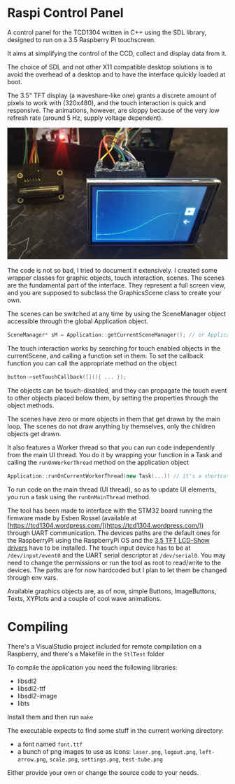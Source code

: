 # Raspi Control Panel

A control panel for the TCD1304 written in C++ using the SDL library, designed to run on a 3.5 Raspberry Pi touchscreen.

It aims at simplifying the control of the CCD, collect and display data from it.

The choice of SDL and not other X11 compatible desktop solutions is to avoid the overhead of a desktop and to have the interface quickly loaded at boot.

The 3.5" TFT display (a waveshare-like one) grants a discrete amount of pixels to work with (320x480), and the touch interaction is quick and responsive.
The animations, however, are sloppy because of the very low refresh rate (around 5 Hz, supply voltage dependent).

<img src="https://github.com/paolo-projects/raspi-control-panel/raw/master/examples/setup.jpg" width="520" height="300" />

The code is not so bad, I tried to document it extensively. I created some wrapper classes for graphic objects, touch interaction, scenes.
The scenes are the fundamental part of the interface. They represent a full screen view, and you are supposed to subclass the GraphicsScene class to create your own.

The scenes can be switched at any time by using the SceneManager object accessible through the global Application object.

```c++
SceneManager* sM = Application::getCurrentSceneManager(); // or Application::getCurrent()->getSceneManager()
```

The touch interaction works by searching for touch enabled objects in the currentScene, and calling a function set in them.
To set the callback function you can call the appropriate method on the object

```c++
button->setTouchCallback([](){ ... });
```

The objects can be touch-disabled, and they can propagate the touch event to other objects placed below them, by setting the properties through the object methods.

The scenes have zero or more objects in them that get drawn by the main loop.
The scenes do not draw anything by themselves, only the children objects get drawn.

It also features a Worker thread so that you can run code independently from the main UI thread. You do it by wrapping your function in a Task and calling the `runOnWorkerThread` method on the application object

```c++
Application::runOnCurrentWorkerThread(new Task(...)) // it's a shortcut for Application::getCurrent()->runOnWorkerThread(...)
```

To run code on the main thread (UI thread), so as to update UI elements, you run a task using the `runOnMainThread` method.

The tool has been made to interface with the STM32 board running the firmware made by Esben Rossel (available at [https://tcd1304.wordpress.com/](https://tcd1304.wordpress.com/)) through UART communication.
The devices paths are the default ones for the RaspberryPI using the RaspberryPi OS and the [3.5 TFT LCD-Show drivers](https://github.com/goodtft/LCD-show) have to be installed.
The touch input device has to be at `/dev/input/event0` and the UART serial descriptor at `/dev/serial0`.
You may need to change the permissions or run the tool as root to read/write to the devices.
The paths are for now hardcoded but I plan to let them be changed through env vars.

Available graphics objects are, as of now, simple Buttons, ImageButtons, Texts, XYPlots and a couple of cool wave animations.

# Compiling

There's a VisualStudio project included for remote compilation on a Raspberry, and there's a Makefile in the `StlTest` folder

To compile the application you need the following libraries:

- libsdl2
- libsdl2-ttf
- libsdl2-image
- libts

Install them and then run `make`

The executable expects to find some stuff in the current working directory:

- a font named `font.ttf`
- a bunch of png images to use as icons: `laser.png`, `logout.png`, `left-arrow.png`, `scale.png`, `settings.png`, `test-tube.png`

Either provide your own or change the source code to your needs.
